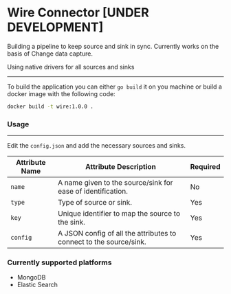 # Wire Connector [UNDER DEVELOPMENT]

Building a pipeline to keep source and sink in sync. Currently works on the basis of Change data capture.

Using native drivers for all sources and sinks

---

To build the application you can either `go build` it on you machine or build a docker image with the following code:

```bash
docker build -t wire:1.0.0 .
```

### Usage

---

Edit the `config.json` and add the necessary sources and sinks.

| Attribute Name | Attribute Description                                              | Required |
| -------------- | ------------------------------------------------------------------ | -------- |
| `name`         | A name given to the source/sink for ease of identification.        | No       |
| `type`         | Type of source or sink.                                            | Yes      |
| `key`          | Unique identifier to map the source to the sink.                   | Yes      |
| `config`       | A JSON config of all the attributes to connect to the source/sink. | Yes      |


### Currently supported platforms

* MongoDB
* Elastic Search

